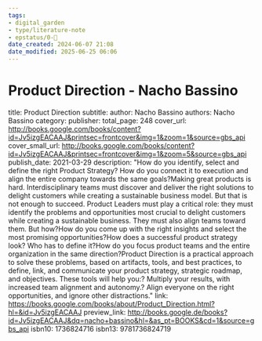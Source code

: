 ```yaml
---
tags: 
- digital_garden
- type/literature-note
- epstatus/0-🌰
date_created: 2024-06-07 21:08
date_modified: 2025-06-25 06:06
---
```

# Product Direction - Nacho Bassino

title: Product Direction
subtitle: 
author: Nacho Bassino
authors: Nacho Bassino
category: 
publisher: 
total_page: 248
cover_url: http://books.google.com/books/content?id=Jv5izgEACAAJ&printsec=frontcover&img=1&zoom=1&source=gbs_api
cover_small_url: http://books.google.com/books/content?id=Jv5izgEACAAJ&printsec=frontcover&img=1&zoom=5&source=gbs_api
publish_date: 2021-03-29
description: "How do you identify, select and define the right Product Strategy? How do you connect it to execution and align the entire company towards the same goals?Making great products is hard. Interdisciplinary teams must discover and deliver the right solutions to delight customers while creating a sustainable business model. But that is not enough to succeed. Product Leaders must play a critical role: they must identify the problems and opportunities most crucial to delight customers while creating a sustainable business. They must also align teams toward them. But how?How do you come up with the right insights and select the most promising opportunities?How does a successful product strategy look? Who has to define it?How do you focus product teams and the entire organization in the same direction?Product Direction is a practical approach to solve these problems, based on artifacts, tools, and best practices, to define, link, and communicate your product strategy, strategic roadmap, and objectives. These tools will help you:? Multiply your results, with increased team alignment and autonomy.? Align everyone on the right opportunities, and ignore other distractions."
link: https://books.google.com/books/about/Product_Direction.html?hl=&id=Jv5izgEACAAJ
preview_link: http://books.google.de/books?id=Jv5izgEACAAJ&dq=nacho+bassino&hl=&as_pt=BOOKS&cd=1&source=gbs_api
isbn10: 1736824716
isbn13: 9781736824719

